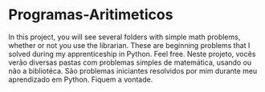 # Programas-Aritimeticos
In this project, you will see several folders with simple math problems, whether or not you use the librarian. These are beginning problems that I solved during my apprenticeship in Python. Feel free.     Neste projeto, vocês verão diversas pastas com problemas simples de matemática, usando ou não a bibliotéca. São problemas iniciantes resolvidos por mim durante meu aprendizado em Python. Fiquem a vontade. 
